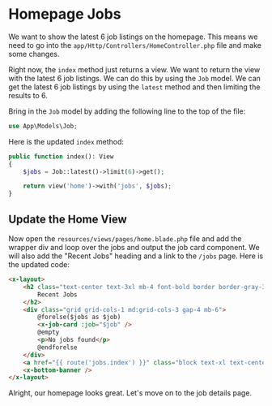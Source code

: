# Homepage Jobs

We want to show the latest 6 job listings on the homepage. This means we need to go into the `app/Http/Controllers/HomeController.php` file and make some changes.

Right now, the `index` method just returns a view. We want to return the view with the latest 6 job listings. We can do this by using the `Job` model. We can get the latest 6 job listings by using the `latest` method and then limiting the results to 6.

Bring in the `Job` model by adding the following line to the top of the file:

```php
use App\Models\Job;
```

Here is the updated `index` method:

```php
public function index(): View
{
    $jobs = Job::latest()->limit(6)->get();

    return view('home')->with('jobs', $jobs);
}
```

## Update the Home View

Now open the `resources/views/pages/home.blade.php` file and add the wrapper div and loop over the jobs and output the job card component. We will also add the "Recent Jobs" heading and a link to the `/jobs` page. Here is the updated code:

```html
<x-layout>
	<h2 class="text-center text-3xl mb-4 font-bold border border-gray-300 p-3">
		Recent Jobs
	</h2>
	<div class="grid grid-cols-1 md:grid-cols-3 gap-4 mb-6">
		@forelse($jobs as $job)
		<x-job-card :job="$job" />
		@empty
		<p>No jobs found</p>
		@endforelse
	</div>
	<a href="{{ route('jobs.index') }}" class="block text-xl text-center"> <i class="fa fa-arrow-alt-circle-right"></i> Show All Jobs </a>
	<x-bottom-banner />
</x-layout>
```

Alright, our homepage looks great. Let's move on to the job details page.
